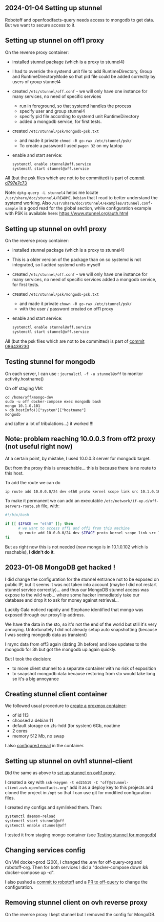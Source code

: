 
## 2024-01-04 Setting up stunnel

Robotoff and openfoodfacts-query needs access to mongodb to get data. But we want to secure access to it.

## Setting up stunnel on off1 proxy

On the reverse proxy container:
* installed stunnel package (which is a proxy to stunnel4)
* I had to override the systemd unit file to add RuntimeDirectory, Group and RuntimeDirectoryMode so that pid file could be added correctly by users of group stunnel4
* created `/etc/stunnel/off.conf` - we will only have one instance for many services, no need of specific services
  * run in foreground, so that systemd handles the process
  * specify user and group stunnel4
  * specify pid file according to systemd unit RuntimeDirectory
  * added a mongodb service, for first tests.
* created `/etc/stunnel/psk/mongodb-psk.txt`
  * and made it private `chmod -R go-rwx /etc/stunnel/psk/`
  * To create a password I used `pwgen 32` on my laptop

* enable and start service:
  ```bash
  systemctl enable stunnel@off.service
  systemctl start stunnel@off.service
  ```

All (but the psk files which are not to be committed) is part of [commit d797e7c73](https://github.com/openfoodfacts/openfoodfacts-infrastructure/commit/d797e7c7329c3c789ff21dc63ebbf1753aa4a376)



Note: `dpkg-query -L stunnel4` helps me locate `/usr/share/doc/stunnel4/README.Debian` that I read to better understand the systemd working. Also `/usr/share/doc/stunnel4/examples/stunnel.conf-sample` is a good read for the global section, while configuration example with PSK is available here: https://www.stunnel.org/auth.html

## Setting up stunnel on ovh1 proxy

On the reverse proxy container:
* installed stunnel package (which is a proxy to stunnel4)

* This is a older version of the package than on so systemd is not integrated, so I added systemd units myself

* created `/etc/stunnel/off.conf` - we will only have one instance for many services, no need of specific services
  added a mongodb service, for first tests.
* created `/etc/stunnel/psk/mongodb-psk.txt`
  * and made it private `chown -R go-rwx /etc/stunnel/psk/`
  * with the user / password created on off1 proxy
* enable and start service:
  ```bash
  systemctl enable stunnel@off.service
  systemctl start stunnel@off.service
  ```

All (but the psk files which are not to be committed) is part of [commit 086439230](https://github.com/openfoodfacts/openfoodfacts-infrastructure/commit/086439230a41f4d94755276610cbab838ad96f4a)


## Testing stunnel for mongodb

On each server, I can use : `journalctl -f -u stunnel@off` to monitor activity.hostname()

On off staging VM:
```
cd /home/off/mongo-dev
sudo -u off docker-compose exec mongodb bash
mongo 10.1.0.101
> db.hostInfo()["system"]["hostname"]
mongodb
```

and (after a lot of tribulations…) it worked !!!

## Note: problem reaching 10.0.0.3 from off2 proxy (not useful right now)

At a certain point, by mistake, I used 10.0.0.3 server for mongodb target.

But from the proxy this is unreachable… this is because there is no route to this host.

To add the route we can do
```bash
ip route add 10.0.0.0/24 dev eth0 proto kernel scope link src 10.1.0.101
```
To make it permanent we can add an executable `/etc/network/if-up.d/off-servers-route.sh` file, with:
```bash
#!/bin/bash

if [[ $IFACE == "eth0" ]]; then
	  # we want to access off1 and off2 from this machine
	  ip route add 10.0.0.0/24 dev $IFACE proto kernel scope link src 10.1.0.101
fi
```

But as right now this is not needed (new mongo is in 10.1.0.102 which is reachable), **I didn't do it**.

## 2023-01-08 MongoDB get hacked !

I did change the configuration for the stunnel entrance not to be exposed on public IP, but it seems it was not taken into account (maybe I did not restart stunnel service correctly)… and thus our MongoDB stunnel access was expose to the wild web… where some hacker immediately take our database and drop it to ask for money against retrieval…

Luckily Gala noticed rapidly and Stephane identified that mongo was exposed through our proxy1 ip address.

We have the data in the sto, so it's not the end of the world but still it's very annoying.
Unfortunately I did not already setup auto snapshotting (because I was seeing mongodb data as transient)

I rsync data from off3 again (dating 3h before) and lose updates to the mongodb for 3h but got the mongodb up again quickly.

But I took the decision:

* to move client stunnel to a separate container with no risk of exposition
* to snapshot mongodb data because restoring from sto would take long so it's a big annoyance


## Creating stunnel client container

We followed usual procedure to [create a proxmox container](../promox.md#how-to-create-a-new-container):
* of id 113
* choosed a debian 11
* default storage on zfs-hdd (for system) 6Gb, noatime
* 2 cores
* memory 512 Mb, no swap

I also [configured email](../mail.md#postfix-configuration) in the container.


## Setting up stunnel on ovh1 stunnel-client

Did the same as above to [set up stunnel on ovh1 proxy](./#setting-up-stunnel-on-off1-proxy).

I created a key with `ssh-keygen -t ed25519 -C "off@stunnel-client.ovh.openfoodfacts.org"` 
add it as a deploy key to this projects 
and cloned the project in `/opt` so that I can use git for modified configuration files.

I created my configs and symlinked them.
Then:
```bash
systemctl daemon-reload
systemctl start stunnel@off
systemctl enable stunnel@off
```

I tested it from staging mongo container (see [Testing stunnel for mongodb](#testing-stunnel-for-mongodb))


## Changing services config

On VM docker-prod (200), I changed the .env for off-query-org and robotoff-org.
Then for both services I did a "docker-compose down && docker-compose up -d".

I also pushed a [commit to robotoff](https://github.com/openfoodfacts/robotoff/commit/ade67c21bab152afe64c33b9f540bf91b212efb0) and a [PR to off-query](https://github.com/openfoodfacts/openfoodfacts-query/pull/32) to change the configuration.

## Removing stunnel client on ovh reverse proxy

On the reverse proxy I kept stunnel but I removed the config for MongoDB.
